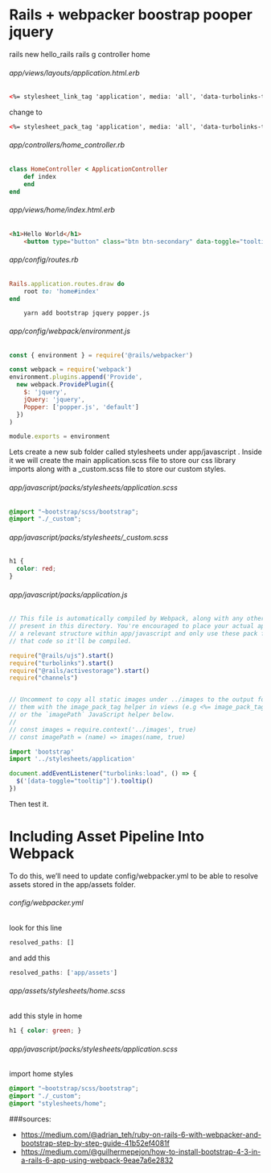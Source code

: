 # Rails + webpacker boostrap pooper jquery
 rails new hello_rails
rails g controller home

###### app/views/layouts/application.html.erb

```html
<%= stylesheet_link_tag 'application', media: 'all', 'data-turbolinks-track': 'reload' %>
```
change to
```html
<%= stylesheet_pack_tag 'application', media: 'all', 'data-turbolinks-track': 'reload' %>
```


###### app/controllers/home_controller.rb
```ruby
class HomeController < ApplicationController
	def index
	end
end
```
###### app/views/home/index.html.erb
```html
<h1>Hello World</h1>
	<button type="button" class="btn btn-secondary" data-toggle="tooltip" data-placement="top" title="Tooltip on top">Tooltip on top</button>
```
###### app/config/routes.rb

```ruby
Rails.application.routes.draw do
	root to: 'home#index'
end
```

```console
	yarn add bootstrap jquery popper.js
```

###### app/config/webpack/environment.js
```javascript
const { environment } = require('@rails/webpacker')

const webpack = require('webpack')
environment.plugins.append('Provide',
  new webpack.ProvidePlugin({
    $: 'jquery',
    jQuery: 'jquery',
    Popper: ['popper.js', 'default']
  })
)

module.exports = environment
```

Lets create a new sub folder called stylesheets under app/javascript . Inside it we will create the main application.scss file to store our css library imports along with a _custom.scss file to store our custom styles. 

###### app/javascript/packs/stylesheets/application.scss
```scss
@import "~bootstrap/scss/bootstrap"; 
@import "./_custom";
```

###### app/javascript/packs/stylesheets/_custom.scss
```scss
h1 { 
  color: red;
}
```

###### app/javascript/packs/application.js
```javascript
// This file is automatically compiled by Webpack, along with any other files
// present in this directory. You're encouraged to place your actual application logic in
// a relevant structure within app/javascript and only use these pack files to reference
// that code so it'll be compiled.

require("@rails/ujs").start()
require("turbolinks").start()
require("@rails/activestorage").start()
require("channels")


// Uncomment to copy all static images under ../images to the output folder and reference
// them with the image_pack_tag helper in views (e.g <%= image_pack_tag 'rails.png' %>)
// or the `imagePath` JavaScript helper below.
//
// const images = require.context('../images', true)
// const imagePath = (name) => images(name, true)

import 'bootstrap'
import '../stylesheets/application'

document.addEventListener("turbolinks:load", () => {
  $('[data-toggle="tooltip"]').tooltip()
})
```

Then test it.

# Including Asset Pipeline Into Webpack

To do this, we’ll need to update config/webpacker.yml to be able to resolve assets stored in the app/assets folder.

###### config/webpacker.yml
look for this line
```javascript
resolved_paths: []
```
and add this
```javascript
resolved_paths: ['app/assets']
```

###### app/assets/stylesheets/home.scss
add this style in home
```scss
h1 { color: green; }
```

###### app/javascript/packs/stylesheets/application.scss
import home styles
```scss
@import "~bootstrap/scss/bootstrap"; 
@import "./_custom";
@import "stylesheets/home";
```

###sources:
- https://medium.com/@adrian_teh/ruby-on-rails-6-with-webpacker-and-bootstrap-step-by-step-guide-41b52ef4081f
- https://medium.com/@guilhermepejon/how-to-install-bootstrap-4-3-in-a-rails-6-app-using-webpack-9eae7a6e2832
